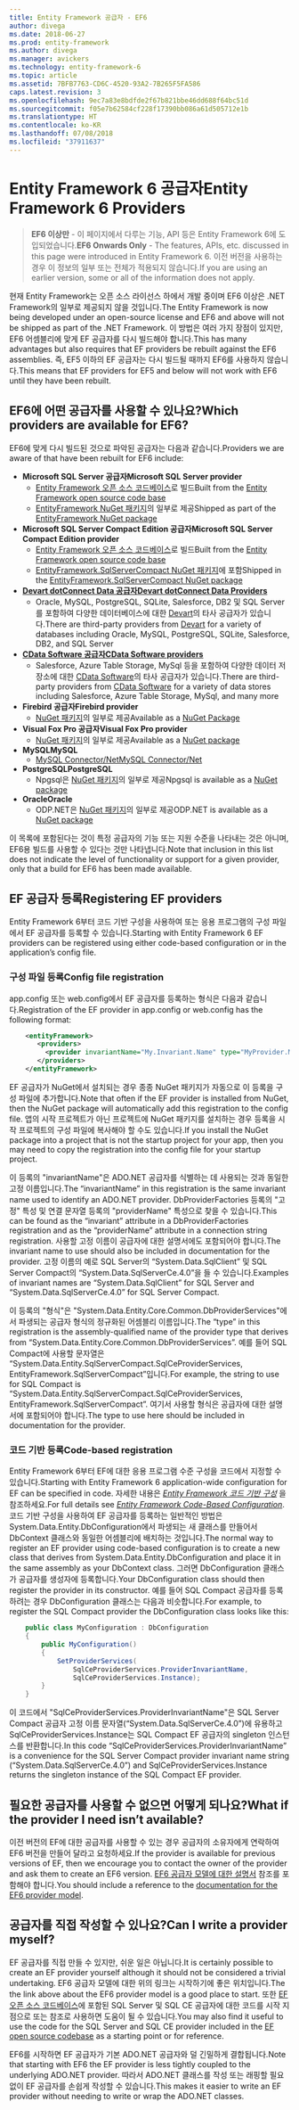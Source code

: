 ```yaml
---
title: Entity Framework 공급자 - EF6
author: divega
ms.date: 2018-06-27
ms.prod: entity-framework
ms.author: divega
ms.manager: avickers
ms.technology: entity-framework-6
ms.topic: article
ms.assetid: 7BFB7763-CD6C-4520-93A2-7B265F5FA586
caps.latest.revision: 3
ms.openlocfilehash: 9ec7a83e8bdfde2f67b821bbe46dd688f64bc51d
ms.sourcegitcommit: f05e7b62584cf228f17390bb086a61d505712e1b
ms.translationtype: HT
ms.contentlocale: ko-KR
ms.lasthandoff: 07/08/2018
ms.locfileid: "37911637"
---
```

# <a name="entity-framework-6-providers"></a><span data-ttu-id="e7fc7-102">Entity Framework 6 공급자</span><span class="sxs-lookup"><span data-stu-id="e7fc7-102">Entity Framework 6 Providers</span></span>
> <span data-ttu-id="e7fc7-103">**EF6 이상만** - 이 페이지에서 다루는 기능, API 등은 Entity Framework 6에 도입되었습니다.</span><span class="sxs-lookup"><span data-stu-id="e7fc7-103">**EF6 Onwards Only** - The features, APIs, etc. discussed in this page were introduced in Entity Framework 6.</span></span> <span data-ttu-id="e7fc7-104">이전 버전을 사용하는 경우 이 정보의 일부 또는 전체가 적용되지 않습니다.</span><span class="sxs-lookup"><span data-stu-id="e7fc7-104">If you are using an earlier version, some or all of the information does not apply.</span></span>

<span data-ttu-id="e7fc7-105">현재 Entity Framework는 오픈 소스 라이선스 하에서 개발 중이며 EF6 이상은 .NET Framework의 일부로 제공되지 않을 것입니다.</span><span class="sxs-lookup"><span data-stu-id="e7fc7-105">The Entity Framework is now being developed under an open-source license and EF6 and above will not be shipped as part of the .NET Framework.</span></span> <span data-ttu-id="e7fc7-106">이 방법은 여러 가지 장점이 있지만, EF6 어셈블리에 맞게 EF 공급자를 다시 빌드해야 합니다.</span><span class="sxs-lookup"><span data-stu-id="e7fc7-106">This has many advantages but also requires that EF providers be rebuilt against the EF6 assemblies.</span></span> <span data-ttu-id="e7fc7-107">즉, EF5 이하의 EF 공급자는 다시 빌드될 때까지 EF6를 사용하지 않습니다.</span><span class="sxs-lookup"><span data-stu-id="e7fc7-107">This means that EF providers for EF5 and below will not work with EF6 until they have been rebuilt.</span></span>

## <a name="which-providers-are-available-for-ef6"></a><span data-ttu-id="e7fc7-108">EF6에 어떤 공급자를 사용할 수 있나요?</span><span class="sxs-lookup"><span data-stu-id="e7fc7-108">Which providers are available for EF6?</span></span>

<span data-ttu-id="e7fc7-109">EF6에 맞게 다시 빌드된 것으로 파악된 공급자는 다음과 같습니다.</span><span class="sxs-lookup"><span data-stu-id="e7fc7-109">Providers we are aware of that have been rebuilt for EF6 include:</span></span>

*   <span data-ttu-id="e7fc7-110">**Microsoft SQL Server 공급자**</span><span class="sxs-lookup"><span data-stu-id="e7fc7-110">**Microsoft SQL Server provider**</span></span>
    *   <span data-ttu-id="e7fc7-111">[Entity Framework 오픈 소스 코드베이스](http://github.com/aspnet/EntityFramework6)로 빌드</span><span class="sxs-lookup"><span data-stu-id="e7fc7-111">Built from the [Entity Framework open source code base](http://github.com/aspnet/EntityFramework6)</span></span>
    *   <span data-ttu-id="e7fc7-112">[EntityFramework NuGet 패키지](http://nuget.org/packages/EntityFramework)의 일부로 제공</span><span class="sxs-lookup"><span data-stu-id="e7fc7-112">Shipped as part of the [EntityFramework NuGet package](http://nuget.org/packages/EntityFramework)</span></span>
*   <span data-ttu-id="e7fc7-113">**Microsoft SQL Server Compact Edition 공급자**</span><span class="sxs-lookup"><span data-stu-id="e7fc7-113">**Microsoft SQL Server Compact Edition provider**</span></span>
    *   <span data-ttu-id="e7fc7-114">[Entity Framework 오픈 소스 코드베이스](http://github.com/aspnet/EntityFramework6)로 빌드</span><span class="sxs-lookup"><span data-stu-id="e7fc7-114">Built from the [Entity Framework open source code base](http://github.com/aspnet/EntityFramework6)</span></span>
    *   <span data-ttu-id="e7fc7-115">[EntityFramework.SqlServerCompact NuGet 패키지](http://nuget.org/packages/EntityFramework.SqlServerCompact)에 포함</span><span class="sxs-lookup"><span data-stu-id="e7fc7-115">Shipped in the [EntityFramework.SqlServerCompact NuGet package](http://nuget.org/packages/EntityFramework.SqlServerCompact)</span></span>
*   [<span data-ttu-id="e7fc7-116">**Devart dotConnect Data 공급자**</span><span class="sxs-lookup"><span data-stu-id="e7fc7-116">**Devart dotConnect Data Providers**</span></span>](http://www.devart.com/dotconnect/)
    *   <span data-ttu-id="e7fc7-117">Oracle, MySQL, PostgreSQL, SQLite, Salesforce, DB2 및 SQL Server를 포함하여 다양한 데이터베이스에 대한 [Devart](http://www.devart.com/)의 타사 공급자가 있습니다.</span><span class="sxs-lookup"><span data-stu-id="e7fc7-117">There are third-party providers from [Devart](http://www.devart.com/) for a variety of databases including Oracle, MySQL, PostgreSQL, SQLite, Salesforce, DB2, and SQL Server</span></span>
*   [<span data-ttu-id="e7fc7-118">**CData Software 공급자**</span><span class="sxs-lookup"><span data-stu-id="e7fc7-118">**CData Software providers**</span></span>](http://www.cdata.com/ado/)
    *   <span data-ttu-id="e7fc7-119">Salesforce, Azure Table Storage, MySql 등을 포함하여 다양한 데이터 저장소에 대한 [CData Software](http://www.cdata.com/ado/)의 타사 공급자가 있습니다.</span><span class="sxs-lookup"><span data-stu-id="e7fc7-119">There are third-party providers from [CData Software](http://www.cdata.com/ado/) for a variety of data stores including Salesforce, Azure Table Storage, MySql, and many more</span></span>
*   <span data-ttu-id="e7fc7-120">**Firebird 공급자**</span><span class="sxs-lookup"><span data-stu-id="e7fc7-120">**Firebird provider**</span></span>
    *   <span data-ttu-id="e7fc7-121">[NuGet 패키지](http://www.nuget.org/packages/FirebirdSql.Data.FirebirdClient/)의 일부로 제공</span><span class="sxs-lookup"><span data-stu-id="e7fc7-121">Available as a [NuGet Package](http://www.nuget.org/packages/FirebirdSql.Data.FirebirdClient/)</span></span>
*   <span data-ttu-id="e7fc7-122">**Visual Fox Pro 공급자**</span><span class="sxs-lookup"><span data-stu-id="e7fc7-122">**Visual Fox Pro provider**</span></span>
    *   <span data-ttu-id="e7fc7-123">[NuGet 패키지](https://www.nuget.org/packages/VFPEntityFrameworkProvider2/)의 일부로 제공</span><span class="sxs-lookup"><span data-stu-id="e7fc7-123">Available as a [NuGet package](https://www.nuget.org/packages/VFPEntityFrameworkProvider2/)</span></span>
*   <span data-ttu-id="e7fc7-124">**MySQL**</span><span class="sxs-lookup"><span data-stu-id="e7fc7-124">**MySQL**</span></span>
    *   [<span data-ttu-id="e7fc7-125">MySQL Connector/Net</span><span class="sxs-lookup"><span data-stu-id="e7fc7-125">MySQL Connector/Net</span></span>](http://dev.mysql.com/downloads/connector/net/)
*   <span data-ttu-id="e7fc7-126">**PostgreSQL**</span><span class="sxs-lookup"><span data-stu-id="e7fc7-126">**PostgreSQL**</span></span>
    *   <span data-ttu-id="e7fc7-127">Npgsql은 [NuGet 패키지](http://www.nuget.org/packages/Npgsql.EF6/)의 일부로 제공</span><span class="sxs-lookup"><span data-stu-id="e7fc7-127">Npgsql is available as a [NuGet package](http://www.nuget.org/packages/Npgsql.EF6/)</span></span>
*   <span data-ttu-id="e7fc7-128">**Oracle**</span><span class="sxs-lookup"><span data-stu-id="e7fc7-128">**Oracle**</span></span>
    *   <span data-ttu-id="e7fc7-129">ODP.NET은 [NuGet 패키지](https://www.nuget.org/packages/Oracle.ManagedDataAccess.EntityFramework/)의 일부로 제공</span><span class="sxs-lookup"><span data-stu-id="e7fc7-129">ODP.NET is available as a [NuGet package](https://www.nuget.org/packages/Oracle.ManagedDataAccess.EntityFramework/)</span></span>

<span data-ttu-id="e7fc7-130">이 목록에 포함된다는 것이 특정 공급자의 기능 또는 지원 수준을 나타내는 것은 아니며, EF6용 빌드를 사용할 수 있다는 것만 나타냅니다.</span><span class="sxs-lookup"><span data-stu-id="e7fc7-130">Note that inclusion in this list does not indicate the level of functionality or support for a given provider, only that a build for EF6 has been made available.</span></span>

## <a name="registering-ef-providers"></a><span data-ttu-id="e7fc7-131">EF 공급자 등록</span><span class="sxs-lookup"><span data-stu-id="e7fc7-131">Registering EF providers</span></span>

<span data-ttu-id="e7fc7-132">Entity Framework 6부터 코드 기반 구성을 사용하여 또는 응용 프로그램의 구성 파일에서 EF 공급자를 등록할 수 있습니다.</span><span class="sxs-lookup"><span data-stu-id="e7fc7-132">Starting with Entity Framework 6 EF providers can be registered using either code-based configuration or in the application’s config file.</span></span>

### <a name="config-file-registration"></a><span data-ttu-id="e7fc7-133">구성 파일 등록</span><span class="sxs-lookup"><span data-stu-id="e7fc7-133">Config file registration</span></span>

<span data-ttu-id="e7fc7-134">app.config 또는 web.config에서 EF 공급자를 등록하는 형식은 다음과 같습니다.</span><span class="sxs-lookup"><span data-stu-id="e7fc7-134">Registration of the EF provider in app.config or web.config has the following format:</span></span>


``` xml
    <entityFramework>
       <providers>
         <provider invariantName="My.Invariant.Name" type="MyProvider.MyProviderServices, MyAssembly" />
       </providers>
    </entityFramework>
```

<span data-ttu-id="e7fc7-135">EF 공급자가 NuGet에서 설치되는 경우 종종 NuGet 패키지가 자동으로 이 등록을 구성 파일에 추가합니다.</span><span class="sxs-lookup"><span data-stu-id="e7fc7-135">Note that often if the EF provider is installed from NuGet, then the NuGet package will automatically add this registration to the config file.</span></span> <span data-ttu-id="e7fc7-136">앱의 시작 프로젝트가 아닌 프로젝트에 NuGet 패키지를 설치하는 경우 등록을 시작 프로젝트의 구성 파일에 복사해야 할 수도 있습니다.</span><span class="sxs-lookup"><span data-stu-id="e7fc7-136">If you install the NuGet package into a project that is not the startup project for your app, then you may need to copy the registration into the config file for your startup project.</span></span>

<span data-ttu-id="e7fc7-137">이 등록의 "invariantName"은 ADO.NET 공급자를 식별하는 데 사용되는 것과 동일한 고정 이름입니다.</span><span class="sxs-lookup"><span data-stu-id="e7fc7-137">The “invariantName” in this registration is the same invariant name used to identify an ADO.NET provider.</span></span> <span data-ttu-id="e7fc7-138">DbProviderFactories 등록의 "고정" 특성 및 연결 문자열 등록의 "providerName" 특성으로 찾을 수 있습니다.</span><span class="sxs-lookup"><span data-stu-id="e7fc7-138">This can be found as the “invariant” attribute in a DbProviderFactories registration and as the “providerName” attribute in a connection string registration.</span></span> <span data-ttu-id="e7fc7-139">사용할 고정 이름이 공급자에 대한 설명서에도 포함되어야 합니다.</span><span class="sxs-lookup"><span data-stu-id="e7fc7-139">The invariant name to use should also be included in documentation for the provider.</span></span> <span data-ttu-id="e7fc7-140">고정 이름의 예로 SQL Server의 “System.Data.SqlClient” 및 SQL Server Compact의 “System.Data.SqlServerCe.4.0”을 들 수 있습니다.</span><span class="sxs-lookup"><span data-stu-id="e7fc7-140">Examples of invariant names are “System.Data.SqlClient” for SQL Server and “System.Data.SqlServerCe.4.0” for SQL Server Compact.</span></span>

<span data-ttu-id="e7fc7-141">이 등록의 "형식"은 "System.Data.Entity.Core.Common.DbProviderServices"에서 파생되는 공급자 형식의 정규화된 어셈블리 이름입니다.</span><span class="sxs-lookup"><span data-stu-id="e7fc7-141">The “type” in this registration is the assembly-qualified name of the provider type that derives from “System.Data.Entity.Core.Common.DbProviderServices”.</span></span> <span data-ttu-id="e7fc7-142">예를 들어 SQL Compact에 사용할 문자열은 “System.Data.Entity.SqlServerCompact.SqlCeProviderServices, EntityFramework.SqlServerCompact”입니다.</span><span class="sxs-lookup"><span data-stu-id="e7fc7-142">For example, the string to use for SQL Compact is “System.Data.Entity.SqlServerCompact.SqlCeProviderServices, EntityFramework.SqlServerCompact”.</span></span> <span data-ttu-id="e7fc7-143">여기서 사용할 형식은 공급자에 대한 설명서에 포함되어야 합니다.</span><span class="sxs-lookup"><span data-stu-id="e7fc7-143">The type to use here should be included in documentation for the provider.</span></span>

### <a name="code-based-registration"></a><span data-ttu-id="e7fc7-144">코드 기반 등록</span><span class="sxs-lookup"><span data-stu-id="e7fc7-144">Code-based registration</span></span>

<span data-ttu-id="e7fc7-145">Entity Framework 6부터 EF에 대한 응용 프로그램 수준 구성을 코드에서 지정할 수 있습니다.</span><span class="sxs-lookup"><span data-stu-id="e7fc7-145">Starting with Entity Framework 6 application-wide configuration for EF can be specified in code.</span></span> <span data-ttu-id="e7fc7-146">자세한 내용은 _[Entity Framework 코드 기반 구성](https://msdn.microsoft.com/en-us/data/jj680699)_ 을 참조하세요.</span><span class="sxs-lookup"><span data-stu-id="e7fc7-146">For full details see _[Entity Framework Code-Based Configuration](https://msdn.microsoft.com/en-us/data/jj680699)_.</span></span> <span data-ttu-id="e7fc7-147">코드 기반 구성을 사용하여 EF 공급자를 등록하는 일반적인 방법은 System.Data.Entity.DbConfiguration에서 파생되는 새 클래스를 만들어서 DbContext 클래스와 동일한 어셈블리에 배치하는 것입니다.</span><span class="sxs-lookup"><span data-stu-id="e7fc7-147">The normal way to register an EF provider using code-based configuration is to create a new class that derives from System.Data.Entity.DbConfiguration and place it in the same assembly as your DbContext class.</span></span> <span data-ttu-id="e7fc7-148">그러면 DbConfiguration 클래스가 공급자를 생성자에 등록합니다.</span><span class="sxs-lookup"><span data-stu-id="e7fc7-148">Your DbConfiguration class should then register the provider in its constructor.</span></span> <span data-ttu-id="e7fc7-149">예를 들어 SQL Compact 공급자를 등록하려는 경우 DbConfiguration 클래스는 다음과 비슷합니다.</span><span class="sxs-lookup"><span data-stu-id="e7fc7-149">For example, to register the SQL Compact provider the DbConfiguration class looks like this:</span></span>

``` csharp
    public class MyConfiguration : DbConfiguration
    {
        public MyConfiguration()
        {
            SetProviderServices(
                SqlCeProviderServices.ProviderInvariantName,
                SqlCeProviderServices.Instance);
        }
    }
```

<span data-ttu-id="e7fc7-150">이 코드에서 "SqlCeProviderServices.ProviderInvariantName"은 SQL Server Compact 공급자 고정 이름 문자열(“System.Data.SqlServerCe.4.0”)에 유용하고 SqlCeProviderServices.Instance는 SQL Compact EF 공급자의 singleton 인스턴스를 반환합니다.</span><span class="sxs-lookup"><span data-stu-id="e7fc7-150">In this code “SqlCeProviderServices.ProviderInvariantName” is a convenience for the SQL Server Compact provider invariant name string (“System.Data.SqlServerCe.4.0”) and SqlCeProviderServices.Instance returns the singleton instance of the SQL Compact EF provider.</span></span>

## <a name="what-if-the-provider-i-need-isnt-available"></a><span data-ttu-id="e7fc7-151">필요한 공급자를 사용할 수 없으면 어떻게 되나요?</span><span class="sxs-lookup"><span data-stu-id="e7fc7-151">What if the provider I need isn’t available?</span></span>

<span data-ttu-id="e7fc7-152">이전 버전의 EF에 대한 공급자를 사용할 수 있는 경우 공급자의 소유자에게 연락하여 EF6 버전을 만들어 달라고 요청하세요.</span><span class="sxs-lookup"><span data-stu-id="e7fc7-152">If the provider is available for previous versions of EF, then we encourage you to contact the owner of the provider and ask them to create an EF6 version.</span></span> <span data-ttu-id="e7fc7-153">[EF6 공급자 모델에 대한 설명서](~/ef6/fundamentals/providers/provider-model.md) 참조를 포함해야 합니다.</span><span class="sxs-lookup"><span data-stu-id="e7fc7-153">You should include a reference to the [documentation for the EF6 provider model](~/ef6/fundamentals/providers/provider-model.md).</span></span>

## <a name="can-i-write-a-provider-myself"></a><span data-ttu-id="e7fc7-154">공급자를 직접 작성할 수 있나요?</span><span class="sxs-lookup"><span data-stu-id="e7fc7-154">Can I write a provider myself?</span></span>

<span data-ttu-id="e7fc7-155">EF 공급자를 직접 만들 수 있지만, 쉬운 일은 아닙니다.</span><span class="sxs-lookup"><span data-stu-id="e7fc7-155">It is certainly possible to create an EF provider yourself although it should not be considered a trivial undertaking.</span></span> <span data-ttu-id="e7fc7-156">EF6 공급자 모델에 대한 위의 링크는 시작하기에 좋은 위치입니다.</span><span class="sxs-lookup"><span data-stu-id="e7fc7-156">The the link above about the EF6 provider model is a good place to start.</span></span> <span data-ttu-id="e7fc7-157">또한 [EF 오픈 소스 코드베이스](https://github.com/aspnet/EntityFramework6)에 포함된 SQL Server 및 SQL CE 공급자에 대한 코드를 시작 지점으로 또는 참조로 사용하면 도움이 될 수 있습니다.</span><span class="sxs-lookup"><span data-stu-id="e7fc7-157">You may also find it useful to use the code for the SQL Server and SQL CE provider included in the [EF open source codebase](https://github.com/aspnet/EntityFramework6) as a starting point or for reference.</span></span>

<span data-ttu-id="e7fc7-158">EF6를 시작하면 EF 공급자가 기본 ADO.NET 공급자와 덜 긴밀하게 결합됩니다.</span><span class="sxs-lookup"><span data-stu-id="e7fc7-158">Note that starting with EF6 the EF provider is less tightly coupled to the underlying ADO.NET provider.</span></span> <span data-ttu-id="e7fc7-159">따라서 ADO.NET 클래스를 작성 또는 래핑할 필요 없이 EF 공급자를 손쉽게 작성할 수 있습니다.</span><span class="sxs-lookup"><span data-stu-id="e7fc7-159">This makes it easier to write an EF provider without needing to write or wrap the ADO.NET classes.</span></span>
